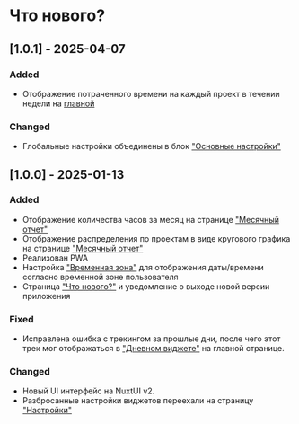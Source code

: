 # Что нового?

## [1.0.1] - 2025-04-07
### Added
- Отображение потраченного времени на каждый проект в течении недели на <a href="/" class="text-primary">главной</a>

### Changed
- Глобальные настройки объединены в блок <a href="/settings" class="text-primary">"Основные настройки"</a>

## [1.0.0] - 2025-01-13
### Added
- Отображение количества часов за месяц на странице <a href="/monthly-report" class="text-primary">"Месячный отчет"</a>
- Отображение распределения по проектам в виде кругового графика на странице <a href="/monthly-report" class="text-primary">"Месячный отчет"</a>
- Реализован <span class="font-bold text-primary">PWA</span>
- Настройка <a href="/settings" class="text-primary">"Временная зона"</a> для отображения даты/времени согласно временной зоне пользователя
- Страница <a href="/changelog" class="text-primary">"Что нового?"</a> и уведомление о выходе новой версии приложения

### Fixed
- Исправлена ошибка с трекингом за прошлые дни, после чего этот трек мог отображаться в <a href="/settings" class="text-primary">"Дневном виджете"</a> на главной странице.

### Changed
- Новый UI интерфейс на NuxtUI v2.
- Разбросанные настройки виджетов переехали на страницу  <a href="/settings" class="text-primary">"Настройки"</a>

